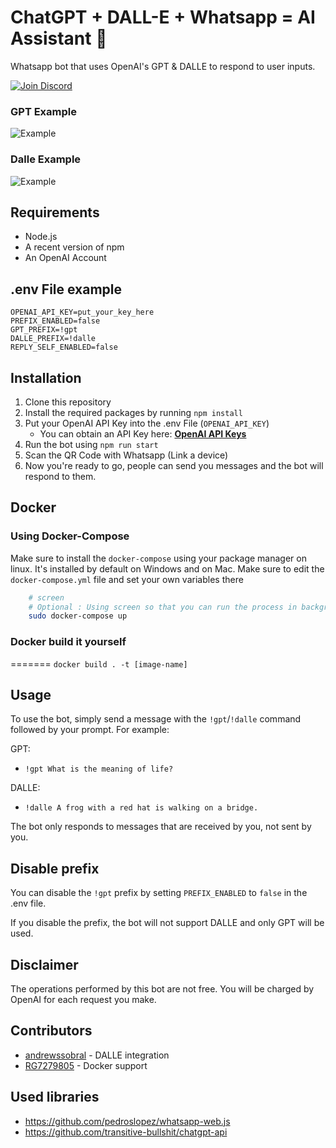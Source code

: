 # ChatGPT + DALL-E + Whatsapp = AI Assistant 🚀

Whatsapp bot that uses OpenAI's GPT & DALLE to respond to user inputs.

[![Join Discord](https://user-images.githubusercontent.com/6507938/219944620-8a1f86f3-2aa8-4f73-8958-28337e1d53bd.png)](https://discord.gg/9VJaRXKwd3)

### GPT Example

![Example](https://i.imgur.com/Za4s6aR.png)

### Dalle Example

![Example](https://i.imgur.com/nqDT4E4.png)

## Requirements

-   Node.js
-   A recent version of npm
-   An OpenAI Account

## .env File example

```
OPENAI_API_KEY=put_your_key_here
PREFIX_ENABLED=false
GPT_PREFIX=!gpt
DALLE_PREFIX=!dalle
REPLY_SELF_ENABLED=false
```

## Installation

1. Clone this repository
2. Install the required packages by running `npm install`
3. Put your OpenAI API Key into the .env File (`OPENAI_API_KEY`)
    - You can obtain an API Key here: [**OpenAI API Keys**](https://platform.openai.com/account/api-keys)
4. Run the bot using `npm run start`
5. Scan the QR Code with Whatsapp (Link a device)
6. Now you're ready to go, people can send you messages and the bot will respond to them.

## Docker


### Using Docker-Compose

Make sure to install the  `docker-compose` using your package manager on linux. It's installed by default on Windows and on Mac.
Make sure to edit the `docker-compose.yml` file and set your own variables there
```sh
    # screen
    # Optional : Using screen so that you can run the process in background , you may come out of screen using CTRL + A + D and join it back by typing screen -x
    sudo docker-compose up
```
### Docker build it yourself
=======
`docker build . -t [image-name]`

## Usage

To use the bot, simply send a message with the `!gpt`/`!dalle` command followed by your prompt. For example:

GPT:

-   `!gpt What is the meaning of life?`

DALLE:

-   `!dalle A frog with a red hat is walking on a bridge.`

The bot only responds to messages that are received by you, not sent by you.

## Disable prefix

You can disable the `!gpt` prefix by setting `PREFIX_ENABLED` to `false` in the .env file.

If you disable the prefix, the bot will not support DALLE and only GPT will be used.

## Disclaimer

The operations performed by this bot are not free. You will be charged by OpenAI for each request you make.

## Contributors

-   [andrewssobral](https://github.com/andrewssobral) - DALLE integration
-   [RG7279805](https://github.com/RG7279805) - Docker support

## Used libraries

-   https://github.com/pedroslopez/whatsapp-web.js
-   https://github.com/transitive-bullshit/chatgpt-api
